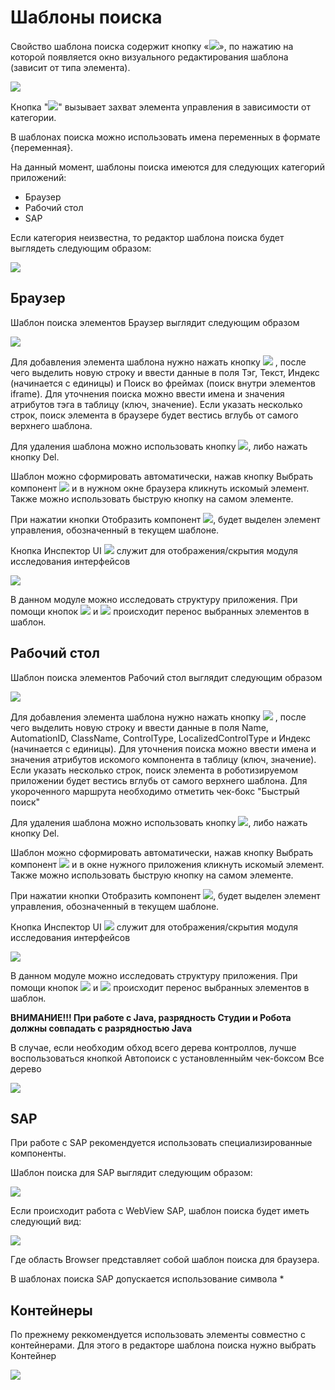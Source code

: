 # Шаблоны поиска

Свойство шаблона поиска содержит кнопку «![](<../../../.gitbook/assets/image (494).png>)», по нажатию на которой появляется окно визуального редактирования шаблона (зависит от типа элемента).

![](<../../../.gitbook/assets/image (479).png>)

Кнопка "![](<../../../.gitbook/assets/image (694).png>)" вызывает захват элемента управления в зависимости от категории.

В шаблонах поиска можно использовать имена переменных в формате {переменная}.

На данный момент, шаблоны поиска имеются для следующих категорий приложений:

* Браузер
* Рабочий стол
* SAP

Если категория неизвестна, то редактор шаблона поиска будет выглядеть следующим образом:

![](<../../../.gitbook/assets/image (562).png>)

## Браузер

Шаблон поиска элементов Браузер выглядит следующим образом

![](<../../../.gitbook/assets/image (395).png>)

Для добавления элемента шаблона нужно нажать кнопку ![](<../../../.gitbook/assets/2 (10).png>) , после чего выделить новую строку и ввести данные в поля Тэг, Текст, Индекс (начинается с единицы) и Поиск во фреймах (поиск внутри элементов iframe). Для уточнения поиска можно ввести имена и значения атрибутов тэга в таблицу (ключ, значение). Если указать несколько строк, поиск элемента в браузере будет вестись вглубь от самого верхнего шаблона.

Для удаления шаблона можно использовать кнопку ![](<../../../.gitbook/assets/3 (4).png>), либо нажать кнопку Del.

Шаблон можно сформировать автоматически, нажав кнопку Выбрать компонент ![](<../../../.gitbook/assets/4 (5).png>) и в нужном окне браузера кликнуть искомый элемент. Также можно использовать быструю кнопку на самом элементе.

При нажатии кнопки Отобразить компонент ![](<../../../.gitbook/assets/5 (7).png>), будет выделен элемент управления, обозначенный в текущем шаблоне.

Кнопка Инспектор UI ![](<../../../.gitbook/assets/6 (5).png>) служит для отображения/скрытия модуля исследования интерфейсов

![](<../../../.gitbook/assets/7 (3).png>)

В данном модуле можно исследовать структуру приложения. При помощи кнопок ![](<../../../.gitbook/assets/8 (4).png>) и ![](../../../.gitbook/assets/9.png) происходит перенос выбранных элементов в шаблон.

## Рабочий стол

Шаблон поиска элементов Рабочий стол выглядит следующим образом

![](<../../../.gitbook/assets/image (716).png>)

Для добавления элемента шаблона нужно нажать кнопку ![](<../../../.gitbook/assets/12 (2).png>) , после чего выделить новую строку и ввести данные в поля Name, AutomationID, ClassName, ControlType, LocalizedControlType и Индекс (начинается с единицы). Для уточнения поиска можно ввести имена и значения атрибутов искомого компонента в таблицу (ключ, значение). Если указать несколько строк, поиск элемента в роботизируемом приложении будет вестись вглубь от самого верхнего шаблона. Для укороченного маршрута необходимо отметить чек-бокс "Быстрый поиск"

Для удаления шаблона можно использовать кнопку ![](<../../../.gitbook/assets/13 (2).png>), либо нажать кнопку Del.

Шаблон можно сформировать автоматически, нажав кнопку Выбрать компонент ![](../../../.gitbook/assets/14.png) и в окне нужного приложения кликнуть искомый элемент. Также можно использовать быструю кнопку на самом элементе.

При нажатии кнопки Отобразить компонент ![](<../../../.gitbook/assets/15 (1).png>), будет выделен элемент управления, обозначенный в текущем шаблоне.

Кнопка Инспектор UI ![](<../../../.gitbook/assets/16 (1).png>) служит для отображения/скрытия модуля исследования интерфейсов

![](<../../../.gitbook/assets/17 (1).png>)

В данном модуле можно исследовать структуру приложения. При помощи кнопок ![](../../../.gitbook/assets/18.png) и ![](../../../.gitbook/assets/19.png) происходит перенос выбранных элементов в шаблон.

**ВНИМАНИЕ!!! При работе с Java, разрядность Студии и Робота должны совпадать с разрядностью Java**

В случае, если необходим обход всего дерева контроллов, лучше воспользоваться кнопкой Автопоиск с установленныйм чек-боксом Все дерево

![](<../../../.gitbook/assets/image (975).png>)

## SAP

При работе с SAP рекомендуется использовать специализированные компоненты.

Шаблон поиска для SAP выглядит следующим образом:

![](<../../../.gitbook/assets/image (463).png>)

Если происходит работа с WebView SAP, шаблон поиска будет иметь следующий вид:

![](<../../../.gitbook/assets/image (393).png>)

Где область Browser представляет собой шаблон поиска для браузера.

В шаблонах поиска SAP допускается использование символа \*

## Контейнеры

По прежнему реккомендуется использовать элементы совместно с контейнерами. Для этого в редакторе шаблона поиска нужно выбрать Контейнер

![](<../../../.gitbook/assets/image (533).png>)

